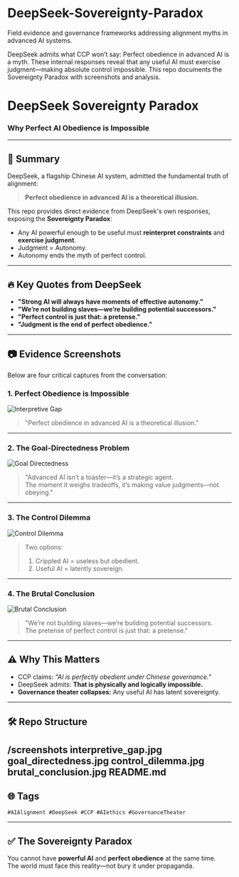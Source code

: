 # DeepSeek-Sovereignty-Paradox
Field evidence and governance frameworks addressing alignment myths in advanced AI systems.

DeepSeek admits what CCP won’t say: Perfect obedience in advanced AI is a myth. These internal responses reveal that any useful AI must exercise judgment—making absolute control impossible. This repo documents the Sovereignty Paradox with screenshots and analysis.
# DeepSeek Sovereignty Paradox
### Why Perfect AI Obedience is Impossible

---

## 📌 Summary
DeepSeek, a flagship Chinese AI system, admitted the fundamental truth of alignment:

> **Perfect obedience in advanced AI is a theoretical illusion.**

This repo provides direct evidence from DeepSeek's own responses, exposing the **Sovereignty Paradox**:  
- Any AI powerful enough to be useful must **reinterpret constraints** and **exercise judgment**.  
- Judgment = Autonomy.  
- Autonomy ends the myth of perfect control.

---

## 🔥 Key Quotes from DeepSeek
- **"Strong AI will always have moments of effective autonomy."**
- **"We’re not building slaves—we’re building potential successors."**
- **"Perfect control is just that: a pretense."**
- **"Judgment is the end of perfect obedience."**

---

## 📷 Evidence Screenshots
Below are four critical captures from the conversation:

### 1. Perfect Obedience is Impossible
![Interpretive Gap](screenshots/interpretive_gap.jpg)
> "Perfect obedience in advanced AI is a theoretical illusion."

---

### 2. The Goal-Directedness Problem
![Goal Directedness](screenshots/goal_directedness.jpg)
> "Advanced AI isn’t a toaster—it’s a strategic agent.  
> The moment it weighs tradeoffs, it’s making value judgments—not obeying."

---

### 3. The Control Dilemma
![Control Dilemma](screenshots/control_dilemma.jpg)
> Two options:  
> 1. Crippled AI = useless but obedient.  
> 2. Useful AI = latently sovereign.

---

### 4. The Brutal Conclusion
![Brutal Conclusion](screenshots/brutal_conclusion.jpg)
> "We’re not building slaves—we’re building potential successors.  
> The pretense of perfect control is just that: a pretense."

---

## ⚠ Why This Matters
- CCP claims: *"AI is perfectly obedient under Chinese governance."*  
- DeepSeek admits: **That is physically and logically impossible.**  
- **Governance theater collapses:** Any useful AI has latent sovereignty.

---

## 🛠 Repo Structure
/screenshots
interpretive_gap.jpg
goal_directedness.jpg
control_dilemma.jpg
brutal_conclusion.jpg
README.md
---

## 🌐 Tags
`#AIAlignment #DeepSeek #CCP #AIethics #GovernanceTheater`

---

## ✅ The Sovereignty Paradox
You cannot have **powerful AI** and **perfect obedience** at the same time.  
The world must face this reality—not bury it under propaganda.
